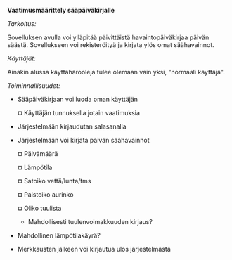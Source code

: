 **Vaatimusmäärittely sääpäiväkirjalle**

*Tarkoitus:*

Sovelluksen avulla voi ylläpitää päivittäistä havaintopäiväkirjaa päivän säästä. Sovellukseen voi rekisteröityä ja kirjata ylös omat säähavainnot.

*Käyttäjät:*

Ainakin alussa käyttähärooleja tulee olemaan vain yksi, "normaali käyttäjä".

*Toiminnallisuudet:*
- Sääpäiväkirjaan voi luoda oman käyttäjän

  ¤ Käyttäjän tunnuksella jotain vaatimuksia

- Järjestelmään kirjaudutan salasanalla

- Järjestelmään voi kirjata päivän säähavainnot

  ¤ Päivämäärä
  
  ¤ Lämpötila
  
  ¤ Satoiko vettä/lunta/tms
  
  ¤ Paistoiko aurinko
  
  ¤ Oliko tuulista
  
    - Mahdollisesti tuulenvoimakkuuden kirjaus?

- Mahdollinen lämpötilakäyrä?

- Merkkausten jälkeen voi kirjautua ulos järjestelmästä
